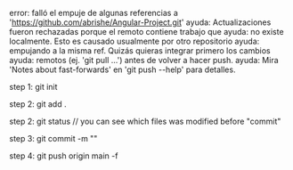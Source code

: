 error: falló el empuje de algunas referencias a 'https://github.com/abrishe/Angular-Project.git'
ayuda: Actualizaciones fueron rechazadas porque el remoto contiene trabajo que
ayuda: no existe localmente. Esto es causado usualmente por otro repositorio
ayuda: empujando a la misma ref. Quizás quieras integrar primero los cambios
ayuda: remotos (ej. 'git pull ...') antes de volver a hacer push.
ayuda: Mira 'Notes about fast-forwards' en 'git push --help' para detalles.

step 1: git init

step 2: git add .

step 2: git status // you can see which files was modified before "commit"

step 3: git commit -m "<comment>"

step 4: git push origin main -f
